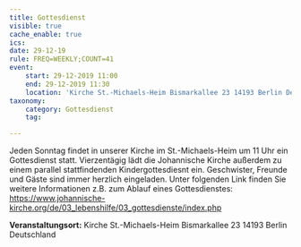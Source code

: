 ```yaml
---
title: Gottesdienst
visible: true
cache_enable: true
ics: 
date: 29-12-19
rule: FREQ=WEEKLY;COUNT=41
event:
	start: 29-12-2019 11:00
	end: 29-12-2019 11:30
	location: 'Kirche St.-Michaels-Heim Bismarkallee 23 14193 Berlin Deutschland'
taxonomy:
	category: Gottesdienst
	tag: 

---
```

Jeden Sonntag findet in unserer Kirche im St.-Michaels-Heim um 11 Uhr ein Gottesdienst statt. Vierzentägig lädt die Johannische Kirche außerdem zu einem parallel stattfindenden Kindergottesdiesnt ein. Geschwister, Freunde und Gäste sind immer herzlich eingeladen. Unter folgenden Link finden Sie weitere Informationen z.B. zum Ablauf eines Gottesdienstes: https://www.johannische-kirche.org/de/03_lebenshilfe/03_gottesdienste/index.php


**Veranstaltungsort:** Kirche St.-Michaels-Heim Bismarkallee 23 14193 Berlin Deutschland

